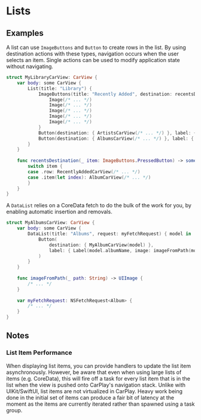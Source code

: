 #  Lists

## Examples

A list can use `ImageButtons` and `Button` to create rows in the list. By using destination actions with these types,
navigation occurs when the user selects an item. Single actions can be used to modify application state without
navigating.

```swift
struct MyLibraryCarView: CarView {
    var body: some CarView {
        List(title: "Library") {
            ImageButtons(title: "Recently Added", destination: recentsDestination) {
                Image(/* ... */)
                Image(/* ... */)
                Image(/* ... */)
                Image(/* ... */)
                Image(/* ... */)
            }
            Button(destination: { ArtistsCarView(/* ... */) }, label: { Label("Artists", systemName: "mic.fill") })
            Button(destination: { AlbumsCarView(/* ... */) }, label: { Label("Albums", systemName: "") })
        }
    }
    
    func recentsDestination(_ item: ImageButtons.PressedButton) -> some CarView {
        switch item {
        case .row: RecentlyAddedCarView(/* ... */)
        case .item(let index): AlbumCarView(/* ... */)
        }
    }
}
```

A `DataList` relies on a CoreData fetch to do the bulk of the work for you, by enabling automatic insertion and removals.  

```swift
struct MyAlbumsCarView: CarView {
    var body: some CarView {
        DataList(title: "Albums", request: myFetchRequest) { model in
            Button(
                destination: { MyAlbumCarView(model) }, 
                label: { Label(model.albumName, image: imageFromPath(model.artworkPath)) }
            )
        }
    }
    
    func imageFromPath(_ path: String) -> UIImage {
        /* ... */
    }
    
    var myFetchRequest: NSFetchRequest<Album> {
        /* ... */
    }
}
```

## Notes

### List Item Performance

When displaying list items, you can provide handlers to update the list item asynchronously. However, be aware that
even when using large lists of items (e.g. CoreData), this will fire off a task for every list item that is in the list
when the view is pushed onto CarPlay's navigation stack. Unlike with UIKit/SwiftUI, list items are not virtualized in
CarPlay. Heavy work being done in the initial set of items can produce a fair bit of latency at the moment as the items
are currently iterated rather than spawned using a task group.
